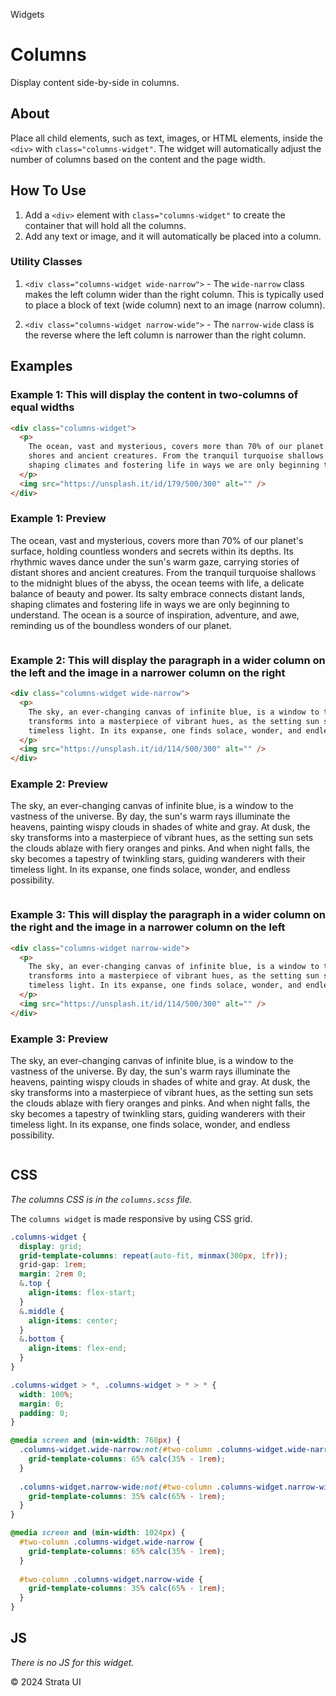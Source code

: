<p class="section-text">Widgets</p>

# Columns

Display content side-by-side in columns.

## About

Place all child elements, such as text, images, or HTML elements, inside the `<div>` with `class="columns-widget"`. The widget will automatically adjust the number of columns based on the content and the page width.

## How To Use

1. Add a `<div>` element with `class="columns-widget"` to create the container that will hold all the columns.
2. Add any text or image, and it will automatically be placed into a column.

### Utility Classes

1. `<div class="columns-widget wide-narrow">` - The `wide-narrow` class makes the left column wider than the right column. This is typically used to place a block of text (wide column) next to an image (narrow column).

2. `<div class="columns-widget narrow-wide">` - The `narrow-wide` class is the reverse where the left column is narrower than the right column.

## Examples

### Example 1: This will display the content in two-columns of equal widths

```html
<div class="columns-widget">
  <p>
    The ocean, vast and mysterious, covers more than 70% of our planet's surface, holding countless wonders and secrets within its depths. Its rhythmic waves dance under the sun's warm gaze, carrying stories of distant
    shores and ancient creatures. From the tranquil turquoise shallows to the midnight blues of the abyss, the ocean teems with life, a delicate balance of beauty and power. Its salty embrace connects distant lands,
    shaping climates and fostering life in ways we are only beginning to understand. The ocean is a source of inspiration, adventure, and awe, reminding us of the boundless wonders of our planet.
  </p>
  <img src="https://unsplash.it/id/179/500/300" alt="" />
</div>
```

### Example 1: Preview

<div class="example-container">
  <div class="columns-widget">
    <p>The ocean, vast and mysterious, covers more than 70% of our planet's surface, holding countless wonders and secrets within its depths. Its rhythmic waves dance under the sun's warm gaze, carrying stories of distant shores and ancient creatures. From the tranquil turquoise shallows to the midnight blues of the abyss, the ocean teems with life, a delicate balance of beauty and power. Its salty embrace connects distant lands, shaping climates and fostering life in ways we are only beginning to understand. The ocean is a source of inspiration, adventure, and awe, reminding us of the boundless wonders of our planet.</p>
    <img src="https://unsplash.it/id/179/500/300" alt="">
  </div>
</div>

### Example 2: This will display the paragraph in a wider column on the left and the image in a narrower column on the right

```html
<div class="columns-widget wide-narrow">
  <p>
    The sky, an ever-changing canvas of infinite blue, is a window to the vastness of the universe. By day, the sun's warm rays illuminate the heavens, painting wispy clouds in shades of white and gray. At dusk, the sky
    transforms into a masterpiece of vibrant hues, as the setting sun sets the clouds ablaze with fiery oranges and pinks. And when night falls, the sky becomes a tapestry of twinkling stars, guiding wanderers with their
    timeless light. In its expanse, one finds solace, wonder, and endless possibility.
  </p>
  <img src="https://unsplash.it/id/114/500/300" alt="" />
</div>
```

### Example 2: Preview

<div class="example-container">
  <div class="columns-widget wide-narrow">
    <p>The sky, an ever-changing canvas of infinite blue, is a window to the vastness of the universe. By day, the sun's warm rays illuminate the heavens, painting wispy clouds in shades of white and gray. At dusk, the sky transforms into a masterpiece of vibrant hues, as the setting sun sets the clouds ablaze with fiery oranges and pinks. And when night falls, the sky becomes a tapestry of twinkling stars, guiding wanderers with their timeless light. In its expanse, one finds solace, wonder, and endless possibility.</p>
    <img src="https://unsplash.it/id/114/500/300" alt="">
  </div>
</div>

### Example 3: This will display the paragraph in a wider column on the right and the image in a narrower column on the left

```html
<div class="columns-widget narrow-wide">
  <p>
    The sky, an ever-changing canvas of infinite blue, is a window to the vastness of the universe. By day, the sun's warm rays illuminate the heavens, painting wispy clouds in shades of white and gray. At dusk, the sky
    transforms into a masterpiece of vibrant hues, as the setting sun sets the clouds ablaze with fiery oranges and pinks. And when night falls, the sky becomes a tapestry of twinkling stars, guiding wanderers with their
    timeless light. In its expanse, one finds solace, wonder, and endless possibility.
  </p>
  <img src="https://unsplash.it/id/114/500/300" alt="" />
</div>
```

### Example 3: Preview

<div class="example-container">
  <div class="columns-widget narrow-wide">
    <p>The sky, an ever-changing canvas of infinite blue, is a window to the vastness of the universe. By day, the sun's warm rays illuminate the heavens, painting wispy clouds in shades of white and gray. At dusk, the sky transforms into a masterpiece of vibrant hues, as the setting sun sets the clouds ablaze with fiery oranges and pinks. And when night falls, the sky becomes a tapestry of twinkling stars, guiding wanderers with their timeless light. In its expanse, one finds solace, wonder, and endless possibility.</p>
    <img src="https://unsplash.it/id/114/500/300" alt="">
  </div>
</div>

## CSS

_The columns CSS is in the `columns.scss` file._

The `columns widget` is made responsive by using CSS grid.

```css
.columns-widget {
  display: grid;
  grid-template-columns: repeat(auto-fit, minmax(300px, 1fr));
  grid-gap: 1rem;
  margin: 2rem 0;
  &.top {
    align-items: flex-start;
  }
  &.middle {
    align-items: center;
  }
  &.bottom {
    align-items: flex-end;
  }
}

.columns-widget > *, .columns-widget > * > * {
  width: 100%;
  margin: 0;
  padding: 0;
}

@media screen and (min-width: 768px) {
  .columns-widget.wide-narrow:not(#two-column .columns-widget.wide-narrow) {
    grid-template-columns: 65% calc(35% - 1rem);
  }
  
  .columns-widget.narrow-wide:not(#two-column .columns-widget.narrow-wide) {
    grid-template-columns: 35% calc(65% - 1rem);
  }
}

@media screen and (min-width: 1024px) {
  #two-column .columns-widget.wide-narrow {
    grid-template-columns: 65% calc(35% - 1rem);
  }
  
  #two-column .columns-widget.narrow-wide {
    grid-template-columns: 35% calc(65% - 1rem);
  }
}
```

## JS

_There is no JS for this widget._

  <div class="footer">
    <p>&copy; 2024 Strata UI</p>
  </div>
